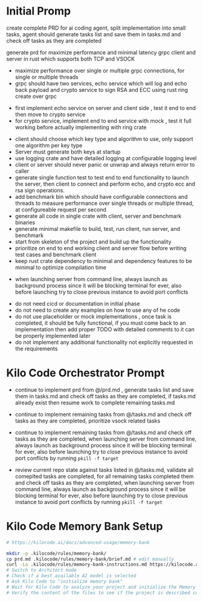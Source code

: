 # Initial Promp 
create complete PRD for ai coding agent, split implementation into small tasks, agent should generate tasks list and save them in tasks.md and check off tasks as they are completed

generate prd for maximize performance and minimal latency grpc client and server in rust which supports both TCP and VSOCK
- maximize performance over single or multiple grpc connections, for single or multiple threads
- grpc should have two services, echo service which will log and echo back payload and crypto service to sign RSA and ECC using rust ring create over grpc
+ first implement echo service on server and client side , test it end to end then move to crypto service
+ for crypto service, implement end to end service with mock , test it full working before actually implementing with ring crate
- client should choose which key type and algorithm to use, only support one algorithm per key type
- Server must generate both keys at startup
- use logging crate and have detailed logging at configurable logging level
- client or server should never panic or unwrap and always return error to caller
- generate single function test to test end to end functionality to launch the server, then client to connect and perform echo, and crypto ecc and rsa sign operations.
- add benchmark bin which should have configurable connections and threads to measure performance over single threads or multiple thread, at configureable request per second
- generate all code in single crate with client, server and benchmark binaries
- generate minimal makefile to build, test, run client, run server, and benchmark
- start from skeleton of the project and build up the functionality
- prioritize on end to end working client and server flow before writing test cases and benchmark client
- keep rust crate dependency to minimal and dependency features to be minimal to optimize compilation time
+ when launching server from command line, always launch as background process since it will be blocking terminal for ever, also before launching try to close previous instance to avoid port conflicts
- do not need cicd or documentation in initial phase
- do not need to create any examples on how to use any of he code
- do not use placeholder or mock implementations , once task is completed, it should be fully functional, if you must come back to an implementation then add proper TODO with detailed comments to it can be properly implemented later
- do not implement any additional functionality not explicitly requested in the requirements


# Kilo Code Orchestrator Prompt 
- continue to implement prd from @/prd.md , generate tasks list and save them in tasks.md and check off tasks as they are completed, if tasks.md already exist then resume work to complete remaining tasks.md

- continue to implement remaining tasks from @/tasks.md and check off tasks as they are completed, prioritize vsock related tasks

- continue to implement remaining tasks from @/tasks.md and check off tasks as they are completed, when launching server from command line, always launch as background process since it will be blocking terminal for ever, also before launching try to close previous instance to avoid port conflicts by running `pkill -f target`

- review current repo state against tasks listed in @/tasks.md, validate all comeplted tasks are completed, for all remaining tasks completed them and check off tasks as they are completed, when launching server from command line, always launch as background process since it will be blocking terminal for ever, also before launching try to close previous instance to avoid port conflicts by running `pkill -f target`

# Kilo Code Memory Bank Setup
```bash
# https://kilocode.ai/docs/advanced-usage/memory-bank

mkdir -p .kilocode/rules/memory-bank/
cp prd.md .kilocode/rules/memory-bank/brief.md # edit manually
curl -Lo .kilocode/rules/memory-bank-instructions.md https://kilocode.ai/docs/downloads/memory-bank.md
# Switch to Architect mode
# Check if a best available AI model is selected
# Ask Kilo Code to "initialize memory bank"
# Wait for Kilo Code to analyze your project and initialize the Memory Bank files
# Verify the content of the files to see if the project is described correctly. Update the files if necessary.

```